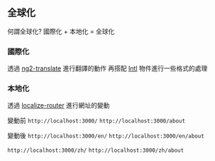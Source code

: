 ## 全球化

何謂全球化?
國際化 + 本地化 = 全球化

### 國際化

透過 [ng2-translate](https://github.com/ocombe/ng2-translate) 進行翻譯的動作
再搭配 [Intl](https://www.ecma-international.org/ecma-402/1.0/) 物件進行一些格式的處理

### 本地化

透過 [localize-router](https://github.com/Greentube/localize-router) 進行網址的變動

變動前
`http://localhost:3000/`
`http://localhost:3000/about`

變動後
`http://localhost:3000/en/`
`http://localhost:3000/en/about`

`http://localhost:3000/zh/`
`http://localhost:3000/zh/about`
